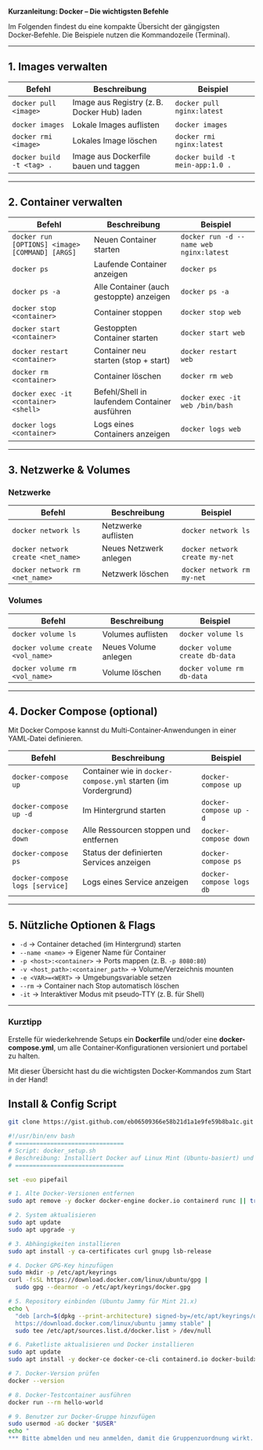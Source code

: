 **Kurzanleitung: Docker – Die wichtigsten Befehle**

Im Folgenden findest du eine kompakte Übersicht der gängigsten Docker‑Befehle. Die Beispiele nutzen die Kommandozeile (Terminal).

---

## 1. Images verwalten

| Befehl                    | Beschreibung                                | Beispiel                         |
| ------------------------- | ------------------------------------------- | -------------------------------- |
| `docker pull <image>`     | Image aus Registry (z. B. Docker Hub) laden | `docker pull nginx:latest`       |
| `docker images`           | Lokale Images auflisten                     | `docker images`                  |
| `docker rmi <image>`      | Lokales Image löschen                       | `docker rmi nginx:latest`        |
| `docker build -t <tag> .` | Image aus Dockerfile bauen und taggen       | `docker build -t mein-app:1.0 .` |

---

## 2. Container verwalten

| Befehl                                          | Beschreibung                                  | Beispiel                                |
| ----------------------------------------------- | --------------------------------------------- | --------------------------------------- |
| `docker run [OPTIONS] <image> [COMMAND] [ARGS]` | Neuen Container starten                       | `docker run -d --name web nginx:latest` |
| `docker ps`                                     | Laufende Container anzeigen                   | `docker ps`                             |
| `docker ps -a`                                  | Alle Container (auch gestoppte) anzeigen      | `docker ps -a`                          |
| `docker stop <container>`                       | Container stoppen                             | `docker stop web`                       |
| `docker start <container>`                      | Gestoppten Container starten                  | `docker start web`                      |
| `docker restart <container>`                    | Container neu starten (stop + start)          | `docker restart web`                    |
| `docker rm <container>`                         | Container löschen                             | `docker rm web`                         |
| `docker exec -it <container> <shell>`           | Befehl/Shell in laufendem Container ausführen | `docker exec -it web /bin/bash`         |
| `docker logs <container>`                       | Logs eines Containers anzeigen                | `docker logs web`                       |

---

## 3. Netzwerke & Volumes

### Netzwerke

| Befehl                             | Beschreibung           | Beispiel                       |
| ---------------------------------- | ---------------------- | ------------------------------ |
| `docker network ls`                | Netzwerke auflisten    | `docker network ls`            |
| `docker network create <net_name>` | Neues Netzwerk anlegen | `docker network create my-net` |
| `docker network rm <net_name>`     | Netzwerk löschen       | `docker network rm my-net`     |

### Volumes

| Befehl                            | Beschreibung         | Beispiel                       |
| --------------------------------- | -------------------- | ------------------------------ |
| `docker volume ls`                | Volumes auflisten    | `docker volume ls`             |
| `docker volume create <vol_name>` | Neues Volume anlegen | `docker volume create db-data` |
| `docker volume rm <vol_name>`     | Volume löschen       | `docker volume rm db-data`     |

---

## 4. Docker Compose (optional)

Mit Docker Compose kannst du Multi‑Container‑Anwendungen in einer YAML‑Datei definieren.

| Befehl                          | Beschreibung                                                   | Beispiel                 |
| ------------------------------- | -------------------------------------------------------------- | ------------------------ |
| `docker-compose up`             | Container wie in `docker-compose.yml` starten (im Vordergrund) | `docker-compose up`      |
| `docker-compose up -d`          | Im Hintergrund starten                                         | `docker-compose up -d`   |
| `docker-compose down`           | Alle Ressourcen stoppen und entfernen                          | `docker-compose down`    |
| `docker-compose ps`             | Status der definierten Services anzeigen                       | `docker-compose ps`      |
| `docker-compose logs [service]` | Logs eines Service anzeigen                                    | `docker-compose logs db` |

---

## 5. Nützliche Optionen & Flags

* `-d`
  → Container detached (im Hintergrund) starten
* `--name <name>`
  → Eigener Name für Container
* `-p <host>:<container>`
  → Ports mappen (z. B. `-p 8080:80`)
* `-v <host_path>:<container_path>`
  → Volume/Verzeichnis mounten
* `-e <VAR>=<WERT>`
  → Umgebungsvariable setzen
* `--rm`
  → Container nach Stop automatisch löschen
* `-it`
  → Interaktiver Modus mit pseudo‑TTY (z. B. für Shell)

---

### Kurztipp

Erstelle für wiederkehrende Setups ein **Dockerfile** und/oder eine **docker-compose.yml**, um alle Container‑Konfigurationen versioniert und portabel zu halten.

Mit dieser Übersicht hast du die wichtigsten Docker‑Kommandos zum Start in der Hand!



## Install & Config Script

```bash
git clone https://gist.github.com/eb06509366e58b21d1a1e9fe59b8ba1c.git
```

```bash
#!/usr/bin/env bash
# ===============================
# Script: docker_setup.sh
# Beschreibung: Installiert Docker auf Linux Mint (Ubuntu-basiert) und richtet die Docker-Gruppe ein.
# ===============================

set -euo pipefail

# 1. Alte Docker-Versionen entfernen
sudo apt remove -y docker docker-engine docker.io containerd runc || true

# 2. System aktualisieren
sudo apt update
sudo apt upgrade -y

# 3. Abhängigkeiten installieren
sudo apt install -y ca-certificates curl gnupg lsb-release

# 4. Docker GPG-Key hinzufügen
sudo mkdir -p /etc/apt/keyrings
curl -fsSL https://download.docker.com/linux/ubuntu/gpg |
  sudo gpg --dearmor -o /etc/apt/keyrings/docker.gpg

# 5. Repository einbinden (Ubuntu Jammy für Mint 21.x)
echo \
  "deb [arch=$(dpkg --print-architecture) signed-by=/etc/apt/keyrings/docker.gpg] \
  https://download.docker.com/linux/ubuntu jammy stable" |
  sudo tee /etc/apt/sources.list.d/docker.list > /dev/null

# 6. Paketliste aktualisieren und Docker installieren
sudo apt update
sudo apt install -y docker-ce docker-ce-cli containerd.io docker-buildx-plugin docker-compose-plugin

# 7. Docker-Version prüfen
docker --version

# 8. Docker-Testcontainer ausführen
docker run --rm hello-world

# 9. Benutzer zur Docker-Gruppe hinzufügen
sudo usermod -aG docker "$USER"
echo "
*** Bitte abmelden und neu anmelden, damit die Gruppenzuordnung wirkt. ***"
```